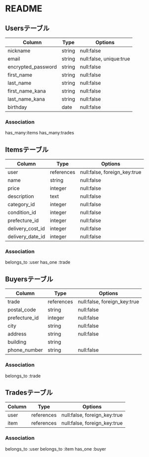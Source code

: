 # README

## Usersテーブル

|Column             |Type    |Options                 |
|-------------------|--------|------------------------|
|nickname           | string | null:false             |
|email              | string | null:false, unique:true|
|encrypted_password | string | null:false             |
|first_name         | string | null:false             |
|last_name          | string | null:false             |
|first_name_kana    | string | null:false             |
|last_name_kana     | string | null:false             |
|birthday           | date   | null:false             |

### Association

has_many:items
has_many:trades

## Itemsテーブル

|Column           |Type        |Options                       |
|-----------------|------------|------------------------------|
|user             | references | null:false, foreign_key:true |
|name             | string     | null:false                   |
|price            | integer    | null:false                   |
|description      | text       | null:false                   |
|category_id      | integer    | null:false                   |
|condition_id     | integer    | null:false                   |
|prefecture_id    | integer    | null:false                   |
|delivery_cost_id | integer    | null:false                   |
|delivery_date_id | integer    | null:false                   |

### Association

belongs_to :user
has_one :trade

## Buyersテーブル

|Column        |Type        |Options                       |
|--------------|------------|------------------------------|
|trade         | references | null:false, foreign_key:true |
|postal_code   | string     | null:false                   |
|prefecture_id | integer    | null:false                   |
|city          | string     | null:false                   |
|address       | string     | null:false                   |
|building      | string     |                              |
|phone_number  | string     | null:false                   |

### Association

belongs_to :trade

## Tradesテーブル

|Column |Type        |Options                       |
|-------|------------|------------------------------|
|user   | references | null:false, foreign_key:true |
|item   | references | null:false, foreign_key:true |

### Association

belongs_to :user
belongs_to :item
has_one :buyer